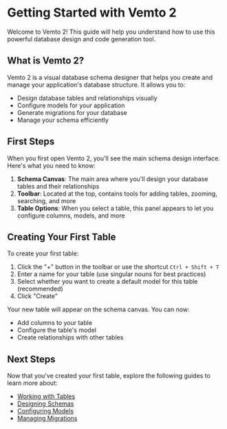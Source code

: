 # Getting Started with Vemto 2

Welcome to Vemto 2! This guide will help you understand how to use this powerful database design and code generation tool.

## What is Vemto 2?

Vemto 2 is a visual database schema designer that helps you create and manage your application's database structure. It allows you to:

- Design database tables and relationships visually
- Configure models for your application
- Generate migrations for your database
- Manage your schema efficiently

## First Steps

When you first open Vemto 2, you'll see the main schema design interface. Here's what you need to know:

1. **Schema Canvas**: The main area where you'll design your database tables and their relationships
2. **Toolbar**: Located at the top, contains tools for adding tables, zooming, searching, and more
3. **Table Options**: When you select a table, this panel appears to let you configure columns, models, and more

## Creating Your First Table

To create your first table:

1. Click the "+" button in the toolbar or use the shortcut `Ctrl + Shift + T`
2. Enter a name for your table (use singular nouns for best practices)
3. Select whether you want to create a default model for this table (recommended)
4. Click "Create"

Your new table will appear on the schema canvas. You can now:
- Add columns to your table
- Configure the table's model
- Create relationships with other tables

## Next Steps

Now that you've created your first table, explore the following guides to learn more about:

- [Working with Tables](./tables.md)
- [Designing Schemas](./schemas.md)
- [Configuring Models](./models.md)
- [Managing Migrations](./migrations.md)
